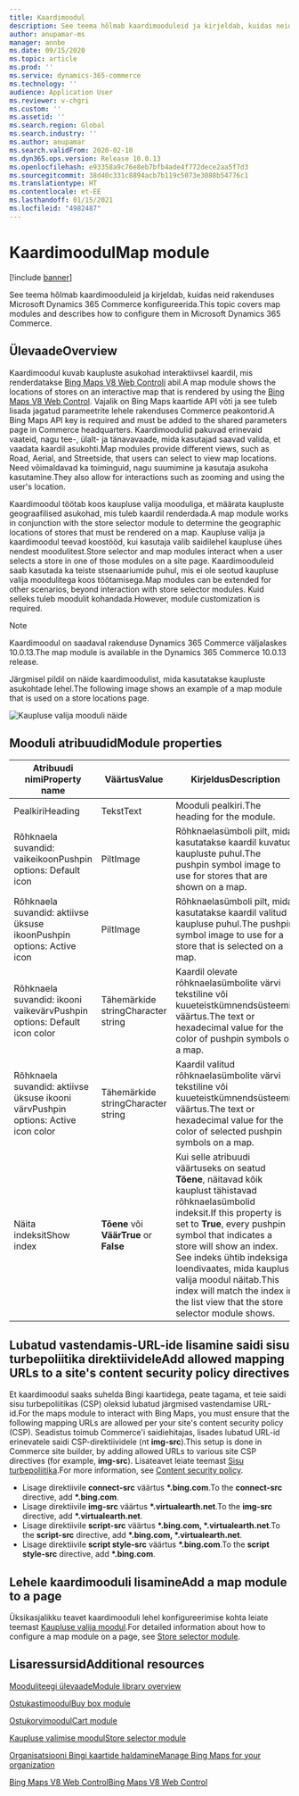 ```yaml
---
title: Kaardimoodul
description: See teema hõlmab kaardimooduleid ja kirjeldab, kuidas neid rakenduses Microsoft Dynamics 365 Commerce konfigureerida.
author: anupamar-ms
manager: annbe
ms.date: 09/15/2020
ms.topic: article
ms.prod: ''
ms.service: dynamics-365-commerce
ms.technology: ''
audience: Application User
ms.reviewer: v-chgri
ms.custom: ''
ms.assetid: ''
ms.search.region: Global
ms.search.industry: ''
ms.author: anupamar
ms.search.validFrom: 2020-02-10
ms.dyn365.ops.version: Release 10.0.13
ms.openlocfilehash: e93358a9c76e8eb7bfb4ade4f772dece2aa5f7d3
ms.sourcegitcommit: 38d40c331c8894acb7b119c5073e3088b54776c1
ms.translationtype: HT
ms.contentlocale: et-EE
ms.lasthandoff: 01/15/2021
ms.locfileid: "4982487"
---
```

# <a name="map-module"></a><span data-ttu-id="dddac-103">Kaardimoodul</span><span class="sxs-lookup"><span data-stu-id="dddac-103">Map module</span></span>

[!include [banner](includes/banner.md)]


<span data-ttu-id="dddac-104">See teema hõlmab kaardimooduleid ja kirjeldab, kuidas neid rakenduses Microsoft Dynamics 365 Commerce konfigureerida.</span><span class="sxs-lookup"><span data-stu-id="dddac-104">This topic covers map modules and describes how to configure them in Microsoft Dynamics 365 Commerce.</span></span>

## <a name="overview"></a><span data-ttu-id="dddac-105">Ülevaade</span><span class="sxs-lookup"><span data-stu-id="dddac-105">Overview</span></span>

<span data-ttu-id="dddac-106">Kaardimoodul kuvab kaupluste asukohad interaktiivsel kaardil, mis renderdatakse [Bing Maps V8 Web Controli](https://docs.microsoft.com/bingmaps/v8-web-control/) abil.</span><span class="sxs-lookup"><span data-stu-id="dddac-106">A map module shows the locations of stores on an interactive map that is rendered by using the [Bing Maps V8 Web Control](https://docs.microsoft.com/bingmaps/v8-web-control/).</span></span> <span data-ttu-id="dddac-107">Vajalik on Bing Maps kaartide API võti ja see tuleb lisada jagatud parameetrite lehele rakenduses Commerce peakontorid.</span><span class="sxs-lookup"><span data-stu-id="dddac-107">A Bing Maps API key is required and must be added to the shared parameters page in Commerce headquarters.</span></span> <span data-ttu-id="dddac-108">Kaardimoodulid pakuvad erinevaid vaateid, nagu tee-, ülalt- ja tänavavaade, mida kasutajad saavad valida, et vaadata kaardil asukohti.</span><span class="sxs-lookup"><span data-stu-id="dddac-108">Map modules provide different views, such as Road, Aerial, and Streetside, that users can select to view map locations.</span></span> <span data-ttu-id="dddac-109">Need võimaldavad ka toiminguid, nagu suumimine ja kasutaja asukoha kasutamine.</span><span class="sxs-lookup"><span data-stu-id="dddac-109">They also allow for interactions such as zooming and using the user's location.</span></span>

<span data-ttu-id="dddac-110">Kaardimoodul töötab koos kaupluse valija mooduliga, et määrata kaupluste geograafilised asukohad, mis tuleb kaardil renderdada.</span><span class="sxs-lookup"><span data-stu-id="dddac-110">A map module works in conjunction with the store selector module to determine the geographic locations of stores that must be rendered on a map.</span></span> <span data-ttu-id="dddac-111">Kaupluse valija ja kaardimoodul teevad koostööd, kui kasutaja valib saidilehel kaupluse ühes nendest moodulitest.</span><span class="sxs-lookup"><span data-stu-id="dddac-111">Store selector and map modules interact when a user selects a store in one of those modules on a site page.</span></span> <span data-ttu-id="dddac-112">Kaardimooduleid saab kasutada ka teiste stsenaariumide puhul, mis ei ole seotud kaupluse valija moodulitega koos töötamisega.</span><span class="sxs-lookup"><span data-stu-id="dddac-112">Map modules can be extended for other scenarios, beyond interaction with store selector modules.</span></span> <span data-ttu-id="dddac-113">Kuid selleks tuleb moodulit kohandada.</span><span class="sxs-lookup"><span data-stu-id="dddac-113">However, module customization is required.</span></span>

> [!NOTE]
> <span data-ttu-id="dddac-114">Kaardimoodul on saadaval rakenduse Dynamics 365 Commerce väljalaskes 10.0.13.</span><span class="sxs-lookup"><span data-stu-id="dddac-114">The map module is available in the Dynamics 365 Commerce 10.0.13 release.</span></span>

<span data-ttu-id="dddac-115">Järgmisel pildil on näide kaardimoodulist, mida kasutatakse kaupluste asukohtade lehel.</span><span class="sxs-lookup"><span data-stu-id="dddac-115">The following image shows an example of a map module that is used on a store locations page.</span></span>

![Kaupluse valija mooduli näide](./media/ecommerce-Storelocator.PNG)

## <a name="module-properties"></a><span data-ttu-id="dddac-117">Mooduli atribuudid</span><span class="sxs-lookup"><span data-stu-id="dddac-117">Module properties</span></span>

| <span data-ttu-id="dddac-118">Atribuudi nimi</span><span class="sxs-lookup"><span data-stu-id="dddac-118">Property name</span></span>             | <span data-ttu-id="dddac-119">Väärtus</span><span class="sxs-lookup"><span data-stu-id="dddac-119">Value</span></span>                 | <span data-ttu-id="dddac-120">Kirjeldus</span><span class="sxs-lookup"><span data-stu-id="dddac-120">Description</span></span> |
|---------------------------|-----------------------|-------------|
| <span data-ttu-id="dddac-121">Pealkiri</span><span class="sxs-lookup"><span data-stu-id="dddac-121">Heading</span></span> | <span data-ttu-id="dddac-122">Tekst</span><span class="sxs-lookup"><span data-stu-id="dddac-122">Text</span></span> | <span data-ttu-id="dddac-123">Mooduli pealkiri.</span><span class="sxs-lookup"><span data-stu-id="dddac-123">The heading for the module.</span></span> |
| <span data-ttu-id="dddac-124">Rõhknaela suvandid: vaikeikoon</span><span class="sxs-lookup"><span data-stu-id="dddac-124">Pushpin options: Default icon</span></span> | <span data-ttu-id="dddac-125">Pilt</span><span class="sxs-lookup"><span data-stu-id="dddac-125">Image</span></span> | <span data-ttu-id="dddac-126">Rõhknaelasümboli pilt, mida kasutatakse kaardil kuvatud kaupluste puhul.</span><span class="sxs-lookup"><span data-stu-id="dddac-126">The pushpin symbol image to use for stores that are shown on a map.</span></span> |
| <span data-ttu-id="dddac-127">Rõhknaela suvandid: aktiivse üksuse ikoon</span><span class="sxs-lookup"><span data-stu-id="dddac-127">Pushpin options: Active icon</span></span> | <span data-ttu-id="dddac-128">Pilt</span><span class="sxs-lookup"><span data-stu-id="dddac-128">Image</span></span> | <span data-ttu-id="dddac-129">Rõhknaelasümboli pilt, mida kasutatakse kaardil valitud kaupluse puhul.</span><span class="sxs-lookup"><span data-stu-id="dddac-129">The pushpin symbol image to use for a store that is selected on a map.</span></span> |
| <span data-ttu-id="dddac-130">Rõhknaela suvandid: ikooni vaikevärv</span><span class="sxs-lookup"><span data-stu-id="dddac-130">Pushpin options: Default icon color</span></span> | <span data-ttu-id="dddac-131">Tähemärkide string</span><span class="sxs-lookup"><span data-stu-id="dddac-131">Character string</span></span> | <span data-ttu-id="dddac-132">Kaardil olevate rõhknaelasümbolite värvi tekstiline või kuueteistkümnendsüsteemis väärtus.</span><span class="sxs-lookup"><span data-stu-id="dddac-132">The text or hexadecimal value for the color of pushpin symbols on a map.</span></span> |
| <span data-ttu-id="dddac-133">Rõhknaela suvandid: aktiivse üksuse ikooni värv</span><span class="sxs-lookup"><span data-stu-id="dddac-133">Pushpin options: Active icon color</span></span> | <span data-ttu-id="dddac-134">Tähemärkide string</span><span class="sxs-lookup"><span data-stu-id="dddac-134">Character string</span></span> | <span data-ttu-id="dddac-135">Kaardil valitud rõhknaelasümbolite värvi tekstiline või kuueteistkümnendsüsteemis väärtus.</span><span class="sxs-lookup"><span data-stu-id="dddac-135">The text or hexadecimal value for the color of selected pushpin symbols on a map.</span></span> |
| <span data-ttu-id="dddac-136">Näita indeksit</span><span class="sxs-lookup"><span data-stu-id="dddac-136">Show index</span></span> | <span data-ttu-id="dddac-137">**Tõene** või **Väär**</span><span class="sxs-lookup"><span data-stu-id="dddac-137">**True** or **False**</span></span> | <span data-ttu-id="dddac-138">Kui selle atribuudi väärtuseks on seatud **Tõene**, näitavad kõik kauplust tähistavad rõhknaelasümbolid indeksit.</span><span class="sxs-lookup"><span data-stu-id="dddac-138">If this property is set to **True**, every pushpin symbol that indicates a store will show an index.</span></span> <span data-ttu-id="dddac-139">See indeks ühtib indeksiga loendivaates, mida kaupluse valija moodul näitab.</span><span class="sxs-lookup"><span data-stu-id="dddac-139">This index will match the index in the list view that the store selector module shows.</span></span> |

## <a name="add-allowed-mapping-urls-to-a-sites-content-security-policy-directives"></a><span data-ttu-id="dddac-140">Lubatud vastendamis-URL-ide lisamine saidi sisu turbepoliitika direktiividele</span><span class="sxs-lookup"><span data-stu-id="dddac-140">Add allowed mapping URLs to a site's content security policy directives</span></span>

<span data-ttu-id="dddac-141">Et kaardimoodul saaks suhelda Bingi kaartidega, peate tagama, et teie saidi sisu turbepoliitikas (CSP) oleksid lubatud järgmised vastendamise URL-id.</span><span class="sxs-lookup"><span data-stu-id="dddac-141">For the maps module to interact with Bing Maps, you must ensure that the following mapping URLs are allowed per your site's content security policy (CSP).</span></span> <span data-ttu-id="dddac-142">Seadistus toimub Commerce'i saidiehitajas, lisades lubatud URL-id erinevatele saidi CSP-direktiividele (nt **img-src**).</span><span class="sxs-lookup"><span data-stu-id="dddac-142">This setup is done in Commerce site builder, by adding allowed URLs to various site CSP directives (for example, **img-src**).</span></span> <span data-ttu-id="dddac-143">Lisateavet leiate teemast [Sisu turbepoliitika](manage-csp.md).</span><span class="sxs-lookup"><span data-stu-id="dddac-143">For more information, see [Content security policy](manage-csp.md).</span></span> 

- <span data-ttu-id="dddac-144">Lisage direktiivile **connect-src** väärtus **&#42;.bing.com**.</span><span class="sxs-lookup"><span data-stu-id="dddac-144">To the **connect-src** directive, add **&#42;.bing.com**.</span></span>
- <span data-ttu-id="dddac-145">Lisage direktiivile **img-src** väärtus **&#42;.virtualearth.net**.</span><span class="sxs-lookup"><span data-stu-id="dddac-145">To the **img-src** directive, add **&#42;.virtualearth.net**.</span></span>
- <span data-ttu-id="dddac-146">Lisage direktiivile **script-src** väärtus **&#42;.bing.com, &#42;.virtualearth.net**.</span><span class="sxs-lookup"><span data-stu-id="dddac-146">To the **script-src** directive, add **&#42;.bing.com, &#42;.virtualearth.net**.</span></span>
- <span data-ttu-id="dddac-147">Lisage direktiivile **script style-src** väärtus **&#42;.bing.com**.</span><span class="sxs-lookup"><span data-stu-id="dddac-147">To the **script style-src** directive, add **&#42;.bing.com**.</span></span>

## <a name="add-a-map-module-to-a-page"></a><span data-ttu-id="dddac-148">Lehele kaardimooduli lisamine</span><span class="sxs-lookup"><span data-stu-id="dddac-148">Add a map module to a page</span></span>

<span data-ttu-id="dddac-149">Üksikasjalikku teavet kaardimooduli lehel konfigureerimise kohta leiate teemast [Kaupluse valija moodul](store-selector.md).</span><span class="sxs-lookup"><span data-stu-id="dddac-149">For detailed information about how to configure a map module on a page, see [Store selector module](store-selector.md).</span></span> 
 
## <a name="additional-resources"></a><span data-ttu-id="dddac-150">Lisaressursid</span><span class="sxs-lookup"><span data-stu-id="dddac-150">Additional resources</span></span>

[<span data-ttu-id="dddac-151">Mooduliteegi ülevaade</span><span class="sxs-lookup"><span data-stu-id="dddac-151">Module library overview</span></span>](starter-kit-overview.md)

[<span data-ttu-id="dddac-152">Ostukastimoodul</span><span class="sxs-lookup"><span data-stu-id="dddac-152">Buy box module</span></span>](add-buy-box.md)

[<span data-ttu-id="dddac-153">Ostukorvimoodul</span><span class="sxs-lookup"><span data-stu-id="dddac-153">Cart module</span></span>](add-cart-module.md)

[<span data-ttu-id="dddac-154">Kaupluse valimise moodul</span><span class="sxs-lookup"><span data-stu-id="dddac-154">Store selector module</span></span>](store-selector.md)

[<span data-ttu-id="dddac-155">Organisatsiooni Bingi kaartide haldamine</span><span class="sxs-lookup"><span data-stu-id="dddac-155">Manage Bing Maps for your organization</span></span>](./dev-itpro/manage-bing-maps.md)

[<span data-ttu-id="dddac-156">Bing Maps V8 Web Control</span><span class="sxs-lookup"><span data-stu-id="dddac-156">Bing Maps V8 Web Control</span></span>](https://docs.microsoft.com/bingmaps/v8-web-control/)
